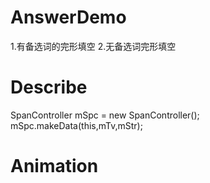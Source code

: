 # AnswerDemo

1.有备选词的完形填空
2.无备选词完形填空

# Describe

SpanController mSpc = new SpanController();
mSpc.makeData(this,mTv,mStr);


# Animation

